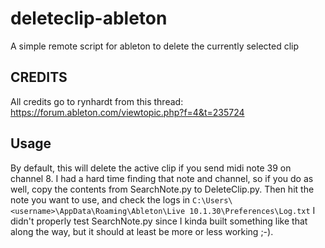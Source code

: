 # deleteclip-ableton
A simple remote script for ableton to delete the currently selected clip

## CREDITS
All credits go to rynhardt from this thread: https://forum.ableton.com/viewtopic.php?f=4&t=235724

## Usage
By default, this will delete the active clip if you send midi note 39 on channel 8. I had a hard time finding that note and channel, so if you do as well, copy the contents from SearchNote.py to DeleteClip.py. Then hit the note you want to use, and check the logs in `C:\Users\<username>\AppData\Roaming\Ableton\Live 10.1.30\Preferences\Log.txt`
I didn't properly test SearchNote.py since I kinda built something like that along the way, but it should at least be more or less working ;-).
